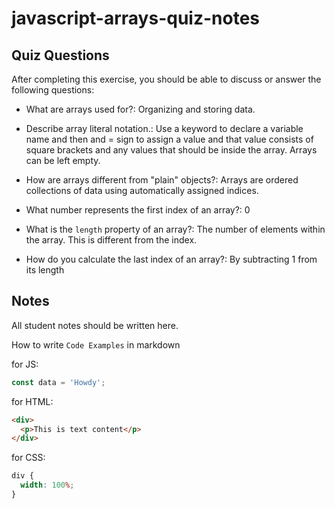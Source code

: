 # javascript-arrays-quiz-notes

## Quiz Questions

After completing this exercise, you should be able to discuss or answer the following questions:

- What are arrays used for?: Organizing and storing data.

- Describe array literal notation.: Use a keyword to declare a variable name and then and = sign to assign a value and that value consists of square brackets and any values that should be inside the array. Arrays can be left empty.

- How are arrays different from "plain" objects?: Arrays are ordered collections of data using automatically assigned indices.

- What number represents the first index of an array?: 0

- What is the `length` property of an array?: The number of elements within the array. This is different from the index.

- How do you calculate the last index of an array?: By subtracting 1 from its length

## Notes

All student notes should be written here.

How to write `Code Examples` in markdown

for JS:

```javascript
const data = 'Howdy';
```

for HTML:

```html
<div>
  <p>This is text content</p>
</div>
```

for CSS:

```css
div {
  width: 100%;
}
```

